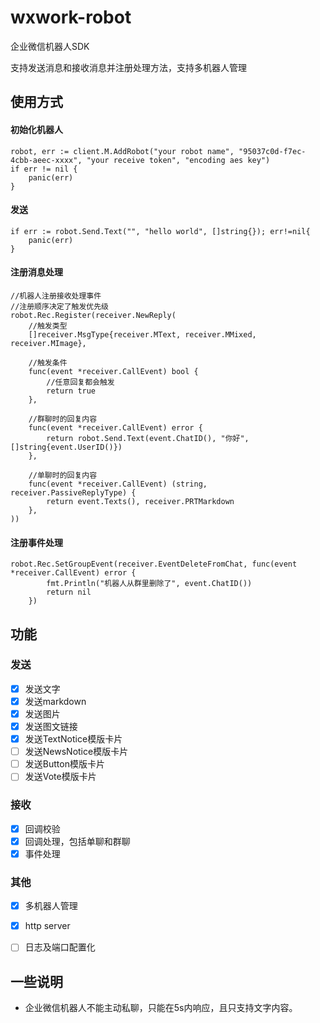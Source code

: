 # wxwork-robot

企业微信机器人SDK

支持发送消息和接收消息并注册处理方法，支持多机器人管理


## 使用方式
#### 初始化机器人
``` golang
robot, err := client.M.AddRobot("your robot name", "95037c0d-f7ec-4cbb-aeec-xxxx", "your receive token", "encoding aes key")
if err != nil {
    panic(err)
}
```
#### 发送
```golang
if err := robot.Send.Text("", "hello world", []string{}); err!=nil{
	panic(err)
}
```

#### 注册消息处理
```
//机器人注册接收处理事件
//注册顺序决定了触发优先级
robot.Rec.Register(receiver.NewReply(
    //触发类型
    []receiver.MsgType{receiver.MText, receiver.MMixed, receiver.MImage},

    //触发条件
    func(event *receiver.CallEvent) bool {
        //任意回复都会触发
        return true
    },

    //群聊时的回复内容
    func(event *receiver.CallEvent) error {
        return robot.Send.Text(event.ChatID(), "你好", []string{event.UserID()})
    },

    //单聊时的回复内容
    func(event *receiver.CallEvent) (string, receiver.PassiveReplyType) {
        return event.Texts(), receiver.PRTMarkdown
    },
))

```

#### 注册事件处理
```
robot.Rec.SetGroupEvent(receiver.EventDeleteFromChat, func(event *receiver.CallEvent) error {
	    fmt.Println("机器人从群里删除了", event.ChatID())
		return nil
	})
```

## 功能
### 发送
* [x] 发送文字
* [X] 发送markdown
* [x] 发送图片
* [x] 发送图文链接
* [x] 发送TextNotice模版卡片
* [ ] 发送NewsNotice模版卡片
* [ ] 发送Button模版卡片
* [ ] 发送Vote模版卡片
### 接收
* [x] 回调校验
* [x] 回调处理，包括单聊和群聊
* [x] 事件处理
### 其他
* [x] 多机器人管理
* [x] http server
* [ ] 日志及端口配置化


## 一些说明
* 企业微信机器人不能主动私聊，只能在5s内响应，且只支持文字内容。
